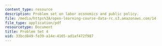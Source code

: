 ```yaml
---
content_type: resource
description: Problem set on labor economics and public policy.
file: /media/https%3A/open-learning-course-data-rc.s3.amazonaws.com/14-64-labor-economics-and-public-policy-fall-2009/33bcd849fe39a14e4165ad1af472f987_MIT14_64F09_ps4.pdf
file_type: application/pdf
resourcetype: Document
title: Problem Set 4
uid: 33bcd849-fe39-a14e-4165-ad1af472f987
---
```

